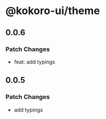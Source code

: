 # @kokoro-ui/theme

## 0.0.6

### Patch Changes

- feat: add typings

## 0.0.5

### Patch Changes

- add typings
